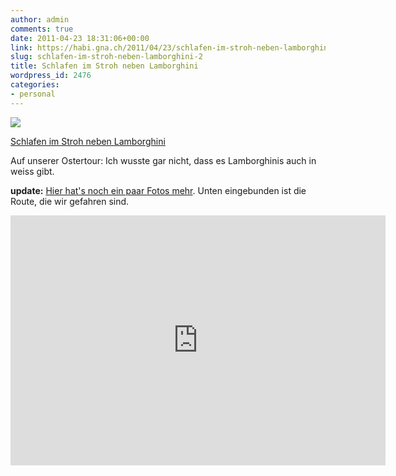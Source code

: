 ```yaml
---
author: admin
comments: true
date: 2011-04-23 18:31:06+00:00
link: https://habi.gna.ch/2011/04/23/schlafen-im-stroh-neben-lamborghini-2/
slug: schlafen-im-stroh-neben-lamborghini-2
title: Schlafen im Stroh neben Lamborghini
wordpress_id: 2476
categories:
- personal
---
```



[![](https://static.flickr.com/5305/5646586535_650e5d7d8f_m.jpg)](https://www.flickr.com/photos/habi/5646586535/)

[Schlafen im Stroh neben Lamborghini](https://www.flickr.com/photos/habi/5646586535/)

Auf unserer Ostertour: Ich wusste gar nicht, dass es Lamborghinis auch in weiss gibt.

**update:** [Hier hat's noch ein paar Fotos mehr](https://www.flickr.com/photos/habi/sets/72157626452670073/detail/). Unten eingebunden ist die Route, die wir gefahren sind.

<iframe src="http://www.gpsies.com/mapOnly.do?fileId=kvdecowyhyghzeja" scrolling="no" marginheight="0" marginwidth="0" width="600" height="400" frameborder="0"></iframe>
